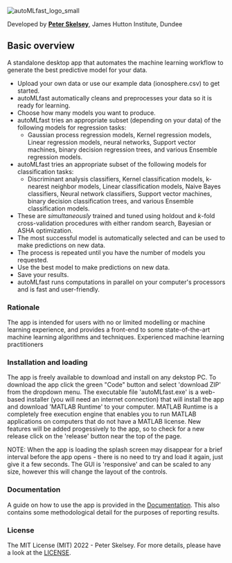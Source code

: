 ![autoMLfast_logo_small](https://user-images.githubusercontent.com/32124230/160239038-1f3d9f56-7974-4ffa-9221-59dd458de6aa.png)

Developed by [**Peter Skelsey**](mailto:peter.skelsey@hutton.ac.uk?subject=findOUT), James Hutton Institute, Dundee

## Basic overview
A standalone desktop app that automates the machine learning workflow to generate the best predictive model for your data. 
* Upload your own data or use our example data (ionosphere.csv) to get started.
* autoMLfast automatically cleans and preprocesses your data so it is ready for learning.
* Choose how many models you want to produce.
* autoMLfast tries an appropriate subset (depending on your data) of the following models for regression tasks:  
  - Gaussian process regression models, Kernel regression models, Linear regression models, neural networks, Support vector machines, binary decision regression trees, and various Ensemble regression models.
* autoMLfast tries an appropriate subset of the following models for classification tasks:
  - Discriminant analysis classifiers, Kernel classification models, k-nearest neighbor models, Linear classification models, Naive Bayes classifiers, Neural network classifiers, Support vector machines, binary decision classification trees, and various Ensemble classification models.
* These are *simultaneously* trained and tuned using holdout and *k*-fold cross-validation procedures with either random search, Bayesian or ASHA optimization.
* The most successful model is automatically selected and can be used to make predictions on new data.
* The process is repeated until you have the number of models you requested.
* Use the best model to make predictions on new data.
* Save your results.
* autoMLfast runs computations in parallel on your computer's processors and is fast and user-friendly. 
 
### Rationale
The app is intended for users with no or limited modelling or machine learning experience, and provides a front-end to some state-of-the-art machine learning algorithms and techniques. Experienced machine learning practitioners  

### Installation and loading
The app is freely available to download and install on any dekstop PC. To download the app click the green "Code" button and select 'download ZIP' from the dropdown menu. The executable file 'autoMLfast.exe' is a web-based installer (you will need an internet connection) that will install the app and download 'MATLAB Runtime' to your computer. MATLAB Runtime is a completely free execution engine that enables you to run MATLAB applications on computers that do not have a MATLAB license. New features will be added progessively to the app, so to check for a new release click on the 'release' button near the top of the page.

NOTE: When the app is loading the splash screen may disappear for a brief interval before the app opens - there is no need to try and load it again, just give it a few seconds. The GUI is 'responsive' and can be scaled to any size, however this will change the layout of the controls. 

### Documentation
A guide on how to use the app is provided in the [Documentation](https://github.com/pskelsey/autoMLfast/blob/master/documents/documentation.md). This also contains some methodological detail for the purposes of reporting results. 

### License
The MIT License (MIT) 2022 - Peter Skelsey. For more details, please have a look at the [LICENSE](https://github.com/pskelsey/autoMLfast/blob/main/LICENSE).
